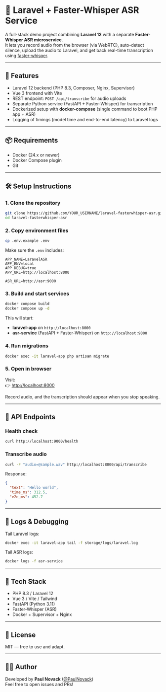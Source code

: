 # 🎤 Laravel + Faster-Whisper ASR Service

A full-stack demo project combining **Laravel 12** with a separate **Faster-Whisper ASR microservice**.  
It lets you record audio from the browser (via WebRTC), auto-detect silence, upload the audio to Laravel, and get back real-time transcription using [faster-whisper](https://github.com/SYSTRAN/faster-whisper).

---

## 🚀 Features
- Laravel 12 backend (PHP 8.3, Composer, Nginx, Supervisor)
- Vue 3 frontend with Vite
- REST endpoint: `POST /api/transcribe` for audio uploads
- Separate Python service (FastAPI + Faster-Whisper) for transcription
- Dockerized setup with **docker-compose** (single command to boot PHP app + ASR)
- Logging of timings (model time and end-to-end latency) to Laravel logs

---

## 📦 Requirements
- Docker (24.x or newer)
- Docker Compose plugin
- Git

---

## 🛠️ Setup Instructions

### 1. Clone the repository
```bash
git clone https://github.com/YOUR_USERNAME/laravel-fasterwhisper-asr.git
cd laravel-fasterwhisper-asr
```

### 2. Copy environment files
```bash
cp .env.example .env
```

Make sure the `.env` includes:

```env
APP_NAME=LaravelASR
APP_ENV=local
APP_DEBUG=true
APP_URL=http://localhost:8000

ASR_URL=http://asr:9000
```

### 3. Build and start services
```bash
docker compose build
docker compose up -d
```

This will start:
- **laravel-app** on `http://localhost:8000`
- **asr-service** (FastAPI + Faster-Whisper) on `http://localhost:9000`

### 4. Run migrations
```bash
docker exec -it laravel-app php artisan migrate
```

### 5. Open in browser
Visit:  
👉 [http://localhost:8000](http://localhost:8000)

Record audio, and the transcription should appear when you stop speaking.

---

## 🔗 API Endpoints

### Health check
```bash
curl http://localhost:9000/health
```

### Transcribe audio
```bash
curl -F "audio=@sample.wav" http://localhost:8000/api/transcribe
```

Response:
```json
{
  "text": "Hello world",
  "time_ms": 312.5,
  "e2e_ms": 452.7
}
```

---

## 📝 Logs & Debugging

Tail Laravel logs:
```bash
docker exec -it laravel-app tail -f storage/logs/laravel.log
```

Tail ASR logs:
```bash
docker logs -f asr-service
```

---


## 🧰 Tech Stack
- PHP 8.3 / Laravel 12
- Vue 3 / Vite / Tailwind
- FastAPI (Python 3.11)
- Faster-Whisper (ASR)
- Docker + Supervisor + Nginx

---

## 📜 License
MIT — free to use and adapt.

---

## 👨‍💻 Author
Developed by **Paul Novack** ([@PaulNovack](https://github.com/PaulNovack))  
Feel free to open issues and PRs!
